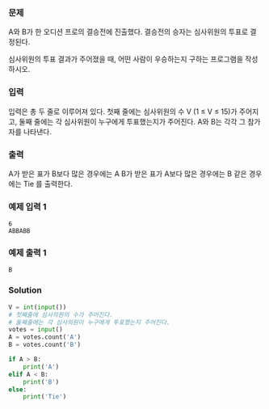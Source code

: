 ### 문제
A와 B가 한 오디션 프로의 결승전에 진출했다. 결승전의 승자는 심사위원의 투표로 결정된다.

심사위원의 투표 결과가 주어졌을 때, 어떤 사람이 우승하는지 구하는 프로그램을 작성하시오.

### 입력
입력은 총 두 줄로 이루어져 있다. 첫째 줄에는 심사위원의 수 V (1 ≤  V ≤  15)가 주어지고, 둘째 줄에는 각 심사위원이 누구에게 투표했는지가 주어진다. A와 B는 각각 그 참가자를 나타낸다.

### 출력
A가 받은 표가 B보다 많은 경우에는 A
B가 받은 표가 A보다 많은 경우에는 B
같은 경우에는 Tie
를 출력한다.

### 예제 입력 1 
    6
    ABBABB
### 예제 출력 1 
    B
### Solution
```python
V = int(input())
# 첫째줄에 심사의원의 수가 주어진다.
# 둘째줄에는 각 심사의원이 누구에게 투표했는지 주어진다.
votes = input()
A = votes.count('A')
B = votes.count('B')

if A > B:
    print('A')
elif A < B:
    print('B')
else:
    print('Tie')
```
